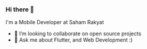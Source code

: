 ### Hi there 👋

I'm a Mobile Developer at Saham Rakyat

- 👯 I’m looking to collaborate on open source projects
- 💬 Ask me about Flutter, and Web Development :)
